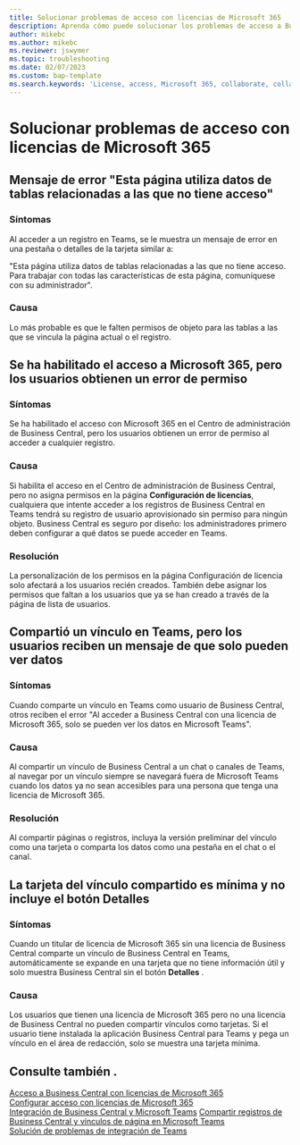 ```yaml
---
title: Solucionar problemas de acceso con licencias de Microsoft 365
description: Aprenda cómo puede solucionar los problemas de acceso a Business Central con solo una licencia de Microsoft 365.
author: mikebc
ms.author: mikebc
ms.reviewer: jswymer
ms.topic: troubleshooting
ms.date: 02/07/2023
ms.custom: bap-template
ms.search.keywords: 'License, access, Microsoft 365, collaborate, collaboration, Teams, Microsoft Teams'
---
```


# <a name="troubleshoot-access-with-microsoft-365-licenses"></a><a name="troubleshoot-access-with-microsoft-365-licenses"></a><a name="troubleshoot-access-with-microsoft-365-licenses"></a>Solucionar problemas de acceso con licencias de Microsoft 365

## <a name="this-page-uses-data-from-related-tables-that-you-do-not-have-access-to-error-message"></a><a name="this-page-uses-data-from-related-tables-that-you-do-not-have-access-to-error-message"></a><a name="this-page-uses-data-from-related-tables-that-you-do-not-have-access-to-error-message"></a>Mensaje de error "Esta página utiliza datos de tablas relacionadas a las que no tiene acceso"

### <a name="symptoms"></a><a name="symptoms"></a><a name="symptoms"></a>Síntomas

Al acceder a un registro en Teams, se le muestra un mensaje de error en una pestaña o detalles de la tarjeta similar a:

"Esta página utiliza datos de tablas relacionadas a las que no tiene acceso. Para trabajar con todas las características de esta página, comuníquese con su administrador".

### <a name="cause"></a><a name="cause"></a><a name="cause"></a>Causa

Lo más probable es que le falten permisos de objeto para las tablas a las que se vincula la página actual o el registro.

## <a name="microsoft-365-access-has-been-enabled-but-users-get-a-permission-error"></a><a name="microsoft-365-access-has-been-enabled-but-users-get-a-permission-error"></a><a name="microsoft-365-access-has-been-enabled-but-users-get-a-permission-error"></a>Se ha habilitado el acceso a Microsoft 365, pero los usuarios obtienen un error de permiso

### <a name="symptoms-1"></a><a name="symptoms-1"></a><a name="symptoms-1"></a>Síntomas

Se ha habilitado el acceso con Microsoft 365 en el Centro de administración de Business Central, pero los usuarios obtienen un error de permiso al acceder a cualquier registro.

### <a name="cause-1"></a><a name="cause-1"></a><a name="cause-1"></a>Causa

Si habilita el acceso en el Centro de administración de Business Central, pero no asigna permisos en la página **Configuración de licencias**, cualquiera que intente acceder a los registros de Business Central en Teams tendrá su registro de usuario aprovisionado sin permiso para ningún objeto. Business Central es seguro por diseño: los administradores primero deben configurar a qué datos se puede acceder en Teams. 

### <a name="resolution"></a><a name="resolution"></a><a name="resolution"></a>Resolución

La personalización de los permisos en la página Configuración de licencia solo afectará a los usuarios recién creados. También debe asignar los permisos que faltan a los usuarios que ya se han creado a través de la página de lista de usuarios. 

## <a name="you-shared-a-link-in-teams-but-users-get-a-message-that-they-can-only-view-data"></a><a name="you-shared-a-link-in-teams-but-users-get-a-message-that-they-can-only-view-data"></a><a name="you-shared-a-link-in-teams-but-users-get-a-message-that-they-can-only-view-data"></a>Compartió un vínculo en Teams, pero los usuarios reciben un mensaje de que solo pueden ver datos

### <a name="symptoms-2"></a><a name="symptoms-2"></a><a name="symptoms-2"></a>Síntomas

Cuando comparte un vínculo en Teams como usuario de Business Central, otros reciben el error "Al acceder a Business Central con una licencia de Microsoft 365, solo se pueden ver los datos en Microsoft Teams".

### <a name="cause-2"></a><a name="cause-2"></a><a name="cause-2"></a>Causa

Al compartir un vínculo de Business Central a un chat o canales de Teams, al navegar por un vínculo siempre se navegará fuera de Microsoft Teams cuando los datos ya no sean accesibles para una persona que tenga una licencia de Microsoft 365.

### <a name="resolution-1"></a><a name="resolution-1"></a><a name="resolution-1"></a>Resolución

Al compartir páginas o registros, incluya la versión preliminar del vínculo como una tarjeta o comparta los datos como una pestaña en el chat o el canal.

## <a name="card-from-shared-link-is-minimal-and-doesnt-include-details-button"></a><a name="card-from-shared-link-is-minimal-and-doesnt-include-details-button"></a><a name="card-from-shared-link-is-minimal-and-doesnt-include-details-button"></a>La tarjeta del vínculo compartido es mínima y no incluye el botón Detalles

### <a name="symptoms-3"></a><a name="symptoms-3"></a><a name="symptoms-3"></a>Síntomas

Cuando un titular de licencia de Microsoft 365 sin una licencia de Business Central comparte un vínculo de Business Central en Teams, automáticamente se expande en una tarjeta que no tiene información útil y solo muestra Business Central sin el botón **Detalles** .

### <a name="cause-3"></a><a name="cause-3"></a><a name="cause-3"></a>Causa

Los usuarios que tienen una licencia de Microsoft 365 pero no una licencia de Business Central no pueden compartir vínculos como tarjetas. Si el usuario tiene instalada la aplicación Business Central para Teams y pega un vínculo en el área de redacción, solo se muestra una tarjeta mínima. 

## <a name="see-also"></a><a name="see-also"></a><a name="see-also"></a>Consulte también .

[Acceso a Business Central con licencias de Microsoft 365](admin-access-with-m365-license.md#minimum-requirements)  
[Configurar acceso con licencias de Microsoft 365](admin-access-with-m365-license-setup.md)  
[Integración de Business Central y Microsoft Teams](across-teams-overview.md)
[Compartir registros de Business Central y vínculos de página en Microsoft Teams](across-working-with-teams.md)  
[Solución de problemas de integración de Teams](admin-teams-troubleshooting.md)  
